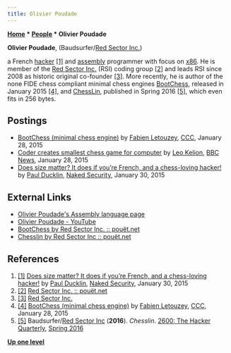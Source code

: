 ```yaml
---
title: Olivier Poudade
---
```

**[Home](Home "Home") \* [People](People "People") \* Olivier Poudade**


**Olivier Poudade**, (Baudsurfer/[Red Sector Inc.](https://en.wikipedia.org/wiki/Tristar_and_Red_Sector_Incorporated))  

a French [hacker](https://en.wikipedia.org/wiki/Hacker_%28programmer_subculture%29)
<a id="cite-note-1" href="#cite-ref-1">[1]</a> 
and [assembly](Assembly "Assembly") programmer with focus on [x86](X86 "X86"). He is member of the [Red Sector Inc.](https://en.wikipedia.org/wiki/Tristar_and_Red_Sector_Incorporated) (RSI) coding group 
<a id="cite-note-2" href="#cite-ref-2">[2]</a> and leads RSI since 2008 as historic original co-founder <a id="cite-note-3" href="#cite-ref-3">[3]</a>. 
More recently, he is author of the none FIDE chess compliant minimal chess engines [BootChess](BootChess "BootChess"), released in January 2015 <a id="cite-note-4" href="#cite-ref-4">[4]</a>, and [ChessLin](ChessLin "ChessLin"), published in Spring 2016 
<a id="cite-note-5" href="#cite-ref-5">[5]</a>, 
which even fits in 256 bytes.



## Postings


* [BootChess (minimal chess engine)](http://www.talkchess.com/forum/viewtopic.php?t=55125) by [Fabien Letouzey](Fabien_Letouzey "Fabien Letouzey"), [CCC](CCC "CCC"), January 28, 2015
* [Coder creates smallest chess game for computer](https://www.bbc.com/news/technology-31028787) by [Leo Kelion](https://muckrack.com/leokelion), [BBC News](https://en.wikipedia.org/wiki/BBC_News), January 28, 2015
* [Does size matter? It does if you’re French, and a chess-loving hacker!](https://nakedsecurity.sophos.com/2015/01/30/does-size-matter-it-does-if-youre-french/?utm_source=Naked%2520Security%2520-%2520Feed&utm_medium=feed&utm_content=rss2&utm_campaign=Feed) by [Paul Ducklin](https://nakedsecurity.sophos.com/author/pducklin/), [Naked Security](https://en.wikipedia.org/wiki/Sophos), January 30, 2015


## External Links


* [Olivier Poudade's Assembly language page](http://olivier.poudade.free.fr/)
* [Olivier Poudade - YouTube](https://www.youtube.com/channel/UCphZdx2x7zru3HNnXZD5_tA)
* [BootChess by Red Sector Inc. :: pouët.net](http://www.pouet.net/prod.php?which=64962)
* [Chesslin by Red Sector Inc :: pouët.net](http://www.pouet.net/prod.php?which=67226)


## References


1. <a id="cite-ref-1" href="#cite-note-1">[1]</a> [Does size matter? It does if you’re French, and a chess-loving hacker!](https://nakedsecurity.sophos.com/2015/01/30/does-size-matter-it-does-if-youre-french/?utm_source=Naked%2520Security%2520-%2520Feed&utm_medium=feed&utm_content=rss2&utm_campaign=Feed) by [Paul Ducklin](https://nakedsecurity.sophos.com/author/pducklin/), [Naked Security](https://en.wikipedia.org/wiki/Sophos), January 30, 2015
2. <a id="cite-ref-2" href="#cite-note-2">[2]</a> [Red Sector Inc. :: pouët.net](http://www.pouet.net/groups.php?which=992)
3. <a id="cite-ref-3" href="#cite-note-3">[3]</a> [Red Sector Inc.](http://rsi.untergrund.net/)
4. <a id="cite-ref-4" href="#cite-note-4">[4]</a> [BootChess (minimal chess engine)](http://www.talkchess.com/forum/viewtopic.php?t=55125) by [Fabien Letouzey](Fabien_Letouzey "Fabien Letouzey"), [CCC](CCC "CCC"), January 28, 2015
5. <a id="cite-ref-5" href="#cite-note-5">[5]</a> Baudsurfer/[Red Sector Inc](https://en.wikipedia.org/wiki/Tristar_and_Red_Sector_Incorporated) (**2016**). *Chesslin*. [2600: The Hacker Quarterly](https://en.wikipedia.org/wiki/2600:_The_Hacker_Quarterly), [Spring 2016](https://store.2600.com/collections/2010-2015/products/spring-2016)

**[Up one level](People "People")**







 
